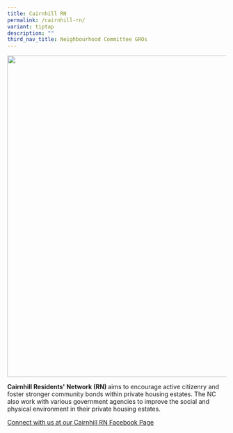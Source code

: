 ```yaml
---
title: Cairnhill RN
permalink: /cairnhill-rn/
variant: tiptap
description: ""
third_nav_title: Neighbourhood Committee GROs
---
```

<div class="isomer-image-wrapper">
<img style="width: 740px; color: rgb(0, 0, 0); font-family: system-ui, -apple-system, &quot;system-ui&quot;, &quot;Segoe UI&quot;, Roboto, Oxygen, Ubuntu, Cantarell, &quot;Open Sans&quot;, &quot;Helvetica Neue&quot;, sans-serif; font-size: medium; font-style: normal; font-variant-ligatures: normal; font-variant-caps: normal; font-weight: 400; letter-spacing: normal; orphans: 2; text-align: start; text-indent: 0px; text-transform: none; widows: 2; word-spacing: 0px; -webkit-text-stroke-width: 0px; white-space: normal; text-decoration-thickness: initial; text-decoration-style: initial; text-decoration-color: initial;" height="auto" width="100%" src="https://moca.sgp1.cdn.digitaloceanspaces.com/Our%20Communities/64f70c748028f26774a7d037_25%2520%2526%252026%2520July%25202022(15).webp">
</div>
<p><strong>Cairnhill Residents' Network (RN) </strong>aims to encourage active
citizenry and foster stronger community bonds within private housing estates.
The NC also work with various government agencies to improve the social
and physical environment in their private housing estates.</p>
<p><a href="https://www.facebook.com/CairnhillRN" rel="noopener noreferrer nofollow" target="_blank">Connect with us at our Cairnhill RN Facebook Page</a>
</p>